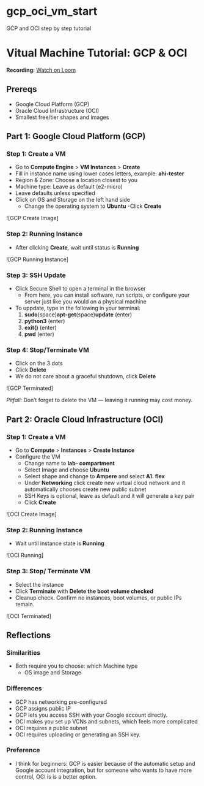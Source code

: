 # gcp_oci_vm_start
GCP and OCI step by step tutorial
# Vitual Machine Tutorial: GCP & OCI

**Recording:** [Watch on Loom](https://www.loom.com/share/3083d00be535445b97c2cb42f8e749ec?sid=a3792a61-d27b-4e74-8951-efa0eb55a19b)

## Prereqs
- Google Cloud Platform (GCP)
- Oracle Cloud Infrastructure (OCI)
- Smallest free/tier shapes and images

## Part 1: Google Cloud Platform (GCP)

### Step 1: Create a VM
- Go to **Compute Engine** > **VM Instances** > **Create**
- Fill in instance name using lower cases letters, example: **ahi-tester**
- Region & Zone: Choose a location closest to you
- Machine type: Leave as default (e2-micro)
- Leave defaults unless specified
- Click on OS and Storage on the left hand side
	- Change the operating system to **Ubuntu**
-Click **Create**

![GCP Create Image]

### Step 2: Running Instance
- After clicking **Create**, wait until status is **Running**

![GCP Running Instance]

### Step 3: SSH Update
- Click Secure Shell to open a terminal in the browser
	- From here, you can install software, run scripts, or configure your server just like you would on a physical machine 
- To uppdate, type in the following in your terminal:
	 1. **sudo**(space)**apt-get**(space)**update** (enter)
     2. **python3** (enter)
     3. **exit()** (enter)
     4. **pwd** (enter)

### Step 4: Stop/Terminate VM
- Click on the 3 dots
- Click **Delete**
- We do not care about a graceful shutdown, click **Delete**

![GCP Terminated]

*Pitfall:* Don’t forget to delete the VM — leaving it running may cost money.

## Part 2: Oracle Cloud Infrastructure (OCI)

### Step 1: Create a VM
- Go to **Compute** > **Instances** > **Create Instance**
- Configure the VM
	- Change name to **lab- compartment**
 	- Select Image and choose **Ubuntu**
	- Select shape and change to **Ampere** and select **A1. flex**
	- Under **Networking** click create new virtual cloud network and it automatically chooses create new public subnet
	- SSH Keys is optional, leave as default and it will generate a key pair
	- Click **Create**

![OCI Create Image]

### Step 2: Running Instance
- Wait until instance state is **Running**

![OCI Running]

### Step 3: Stop/ Terminate VM
- Select the instance
- Click **Terminate** with **Delete the boot volume checked**
- Cleanup check. Confirm no instances, boot volumes, or public IPs remain.

![OCI Terminated]

## Reflections
### Similarities
- Both require you to choose: which Machine type
	- OS image and Storage
### Differences
- GCP has networking pre-configured
- GCP assigns public IP
- GCP lets you access SSH with your Google account directly.
- OCI makes you set up VCNs and subnets, which feels more complicated
- OCI requires a public subnet
- OCI requires uploading or generating an SSH key.
### Preference 
- I think for  beginners: GCP is easier because of the automatic setup and Google account integration,
	but for someone who wants to have more control, OCI is is a better option.
